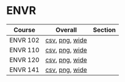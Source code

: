 # ENVR

| Course | Overall | Section |
| ------ | ------- | ------- |
| ENVR 102 | [csv](https://github.com/UCSD-Historical-Enrollment-Data/2023Winter/blob/main/overall/ENVR%20102.csv), [png](https://raw.githubusercontent.com/UCSD-Historical-Enrollment-Data/2023Winter/main/plot_overall/ENVR%20102.png), [wide](https://raw.githubusercontent.com/UCSD-Historical-Enrollment-Data/2023Winter/main/plot_overall_wide/ENVR%20102.png) |  |
| ENVR 110 | [csv](https://github.com/UCSD-Historical-Enrollment-Data/2023Winter/blob/main/overall/ENVR%20110.csv), [png](https://raw.githubusercontent.com/UCSD-Historical-Enrollment-Data/2023Winter/main/plot_overall/ENVR%20110.png), [wide](https://raw.githubusercontent.com/UCSD-Historical-Enrollment-Data/2023Winter/main/plot_overall_wide/ENVR%20110.png) |  |
| ENVR 120 | [csv](https://github.com/UCSD-Historical-Enrollment-Data/2023Winter/blob/main/overall/ENVR%20120.csv), [png](https://raw.githubusercontent.com/UCSD-Historical-Enrollment-Data/2023Winter/main/plot_overall/ENVR%20120.png), [wide](https://raw.githubusercontent.com/UCSD-Historical-Enrollment-Data/2023Winter/main/plot_overall_wide/ENVR%20120.png) |  |
| ENVR 141 | [csv](https://github.com/UCSD-Historical-Enrollment-Data/2023Winter/blob/main/overall/ENVR%20141.csv), [png](https://raw.githubusercontent.com/UCSD-Historical-Enrollment-Data/2023Winter/main/plot_overall/ENVR%20141.png), [wide](https://raw.githubusercontent.com/UCSD-Historical-Enrollment-Data/2023Winter/main/plot_overall_wide/ENVR%20141.png) |  |

